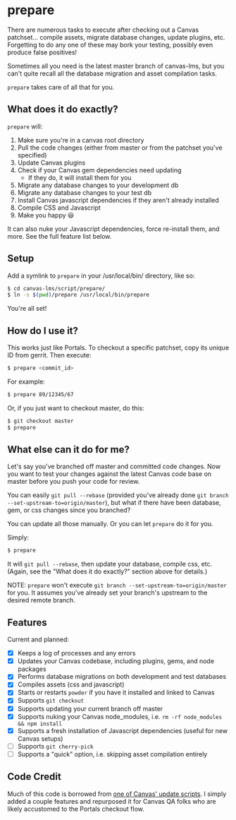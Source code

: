 # prepare

There are numerous tasks to execute after checking out a Canvas patchset...
compile assets, migrate database changes, update plugins, etc. Forgetting to do
any one of these may bork your testing, possibly even produce false positives!

Sometimes all you need is the latest master branch of canvas-lms, but you can't
quite recall all the database migration and asset compilation tasks.

`prepare` takes care of all that for you.

## What does it do exactly?

`prepare` will:

1. Make sure you're in a canvas root directory
2. Pull the code changes (either from master or from the patchset you've specified)
3. Update Canvas plugins
4. Check if your Canvas gem dependencies need updating
    * If they do, it will install them for you
5. Migrate any database changes to your development db
6. Migrate any database changes to your test db
7. Install Canvas javascript dependencies if they aren't already installed
8. Compile CSS and Javascript
9. Make you happy :smiley:

It can also nuke your Javascript dependencies, force re-install them, and more.
See the full feature list below.

## Setup

Add a symlink to `prepare` in your /usr/local/bin/ directory, like so:

```bash
$ cd canvas-lms/script/prepare/
$ ln -s $(pwd)/prepare /usr/local/bin/prepare
```

You're all set!

## How do I use it?

This works just like Portals. To checkout a specific patchset, copy its unique
ID from gerrit. Then execute:

```bash
$ prepare <commit_id>
```

For example:
```bash
$ prepare 89/12345/67
```

Or, if you just want to checkout master, do this:
```bash
$ git checkout master
$ prepare
```

## What else can it do for me?

Let's say you've branched off master and committed code changes. Now you want to
test your changes against the latest Canvas code base on master before you push
your code for review.

You can easily `git pull --rebase` (provided you've already done
`git branch --set-upstream-to=origin/master`), but what if there have been
database, gem, or css changes since you branched?

You can update all those manually. Or you can let `prepare` do it for you.

Simply:
```bash
$ prepare
```

It will `git pull --rebase`, then update your database, compile css, etc.
(Again, see the "What does it do exactly?" section above for details.)

NOTE: `prepare` won't execute `git branch --set-upstream-to=origin/master` for
you. It assumes you've already set your branch's upstream to the desired remote
branch.

## Features

Current and planned:

- [x] Keeps a log of processes and any errors
- [x] Updates your Canvas codebase, including plugins, gems, and node packages
- [x] Performs database migrations on both development and test databases
- [x] Compiles assets (css and javascript)
- [x] Starts or restarts `powder` if you have it installed and linked to Canvas
- [x] Supports `git checkout`
- [x] Supports updating your current branch off master
- [x] Supports nuking your Canvas node_modules, i.e. `rm -rf node_modules && npm install`
- [x] Supports a fresh installation of Javascript dependencies (useful for new Canvas setups)
- [ ] Supports `git cherry-pick`
- [ ] Supports a "quick" option, i.e. skipping asset compilation entirely

## Code Credit

Much of this code is borrowed from [one of Canvas' update scripts](https://github.com/instructure/canvas-lms/blob/stable/script/canvas_update).
I simply added a couple features and repurposed it for Canvas QA folks who are
likely accustomed to the Portals checkout flow.
